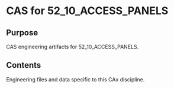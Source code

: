 # CAS for 52_10_ACCESS_PANELS

## Purpose
CAS engineering artifacts for 52_10_ACCESS_PANELS.

## Contents
Engineering files and data specific to this CAx discipline.
